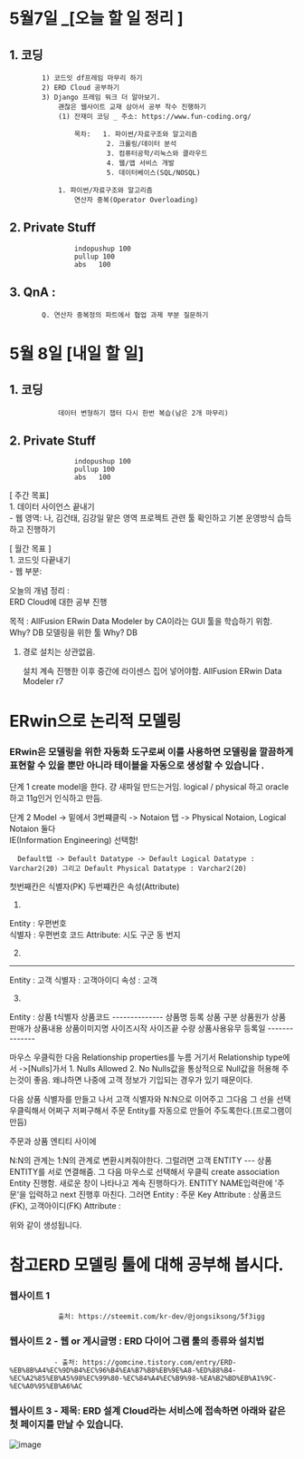 # 5월7일 _[오늘 할 일 정리 ]

## 1. 코딩             
            1) 코드잇 df프레임 마무리 하기 
            2) ERD Cloud 공부하기
            3) Django 프레임 워크 더 알아보기. 
                괜찮은 웹사이트 교재 삼아서 공부 착수 진행하기
                (1) 잔재미 코딩 _ 주소: https://www.fun-coding.org/ 
                    
                    목차:   1. 파이썬/자료구조와 알고리즘 
                            2. 크롤링/데이터 분석
                            3. 컴퓨터공학/리눅스와 클라우드
                            4. 웹/앱 서비스 개발
                            5. 데이터베이스(SQL/NOSQL)

                1. 파이썬/자료구조와 알고리즘
                    연산자 중복(Operator Overloading)
                    
                    

## 2. Private Stuff
                    indopushup 100
                    pullup 100
                    abs   100


## 3. QnA : 
            Q. 연산자 중복정의 파트에서 협업 과제 부분 질문하기 


# 5월 8일 [내일 할 일]    

## 1. 코딩     
                데이터 변형하기 챕터 다시 한번 복습(남은 2개 마무리)    

## 2. Private Stuff    
                    indopushup 100  
                    pullup 100  
                    abs   100   



[ 주간 목표]    
        1. 데이터 사이언스 끝내기       
            - 웹 영역: 나, 김건태, 김강일 맡은 영역 프로젝트 관련 툴 확인하고 기본 운영방식 습득하고 진행하기       



[ 월간 목표 ]       
        1.  코드잇 다끝내기         
            - 웹 부분:      


오늘의 개념 정리 :  
    ERD Cloud에 대한 공부 진행





목적 : AllFusion ERwin Data Modeler by CA이라는 GUI 툴을 학습하기 위함. 
	Why? DB 모델링을 위한 툴
	Why? DB

1. 경로 설치는 상관없음. 

	설치 계속 진행한 이후
	중간에 라이센스 집어 넣어야함. 
					AllFusion ERwin Data Modeler r7

# ERwin으로 논리적 모델링 


### ERwin은 모델링을 위한 자동화 도구로써 이를 사용하면 모델링을 깔끔하게 표현할 수 있을 뿐만 아니라 테이블을 자동으로 생성할 수 있습니다 .

단계 1 create model을 한다. 걍 새파일 만드는거임. 
logical / physical 하고 oracle하고 11g인거 인식하고 만듬.

단계 2 Model -> 밑에서 3번쨰클릭 -> Notaion 탭 -> Physical Notaion, Logical Notaion 둘다  
                                                 IE(Information Engineering) 선택함!

      Default탭 -> Default Datatype -> Default Logical Datatype : Varchar2(20) 그리고 Default Physical Datatype : Varchar2(20) 

첫번째칸은 식별자(PK)
두번쨰칸은 속성(Attribute)

1. 
Entity  :  우편번호        
식별자  : 우편번호 코드 
Attribute:  시도
            구군
            동
            번지 

2. 
----
Entity  : 고객
식별자  : 고객아이디
속성    : 고객

3.  
Entity  : 상품 
t식별자  상품코드
    --------------
    상품명
    등록 상품 구분
    상품원가
    상품 판매가
    상품내용
    상품이미지명
    사이즈시작
    사이즈끝
    수량
    상품사용유무
    등록일
    --------------

마우스 우클릭한 다음 Relationship properties를 누름
거기서 Relationship type에서 ->[Nulls]가서 1. Nulls Allowed 2. No Nulls값을 
통상적으로 Null값을 허용해 주는것이 좋음. 왜냐하면 나중에 고객 정보가 기입되는 경우가 있기 때문이다. 


다음 상품 식별자를 만들고 나서 고객 식별자와 N:N으로 이어주고 그다음 그 선을 선택 우클릭해서 
어쩌구 저쩌구해서 주문 Entity를 자동으로 만들어 주도록한다.(프로그램이 만듬)

주문과 상품 엔티티 사이에

N:N의 관계는 1:N의 관계로 변환시켜줘야한다. 
그럴려면 고객 ENTITY --- 상품 ENTITY를 서로 연결해줌. 그 다음 마우스로 선택해서 우클릭 create association Entity 진행함. 새로운 창이 나타나고 계속 진행하다가. ENTITY NAME입력란에 '주문'을 입력하고 next 진행후 마친다. 
그러면 
        Entity          : 주문
        Key Attribute   : 상품코드(FK), 고객아이디(FK)
        Attribute       : 

위와 같이 생성됩니다.
                    











# 참고ERD 모델링 툴에 대해 공부해 봅시다. 
### 웹사이트 1
                출처: https://steemit.com/kr-dev/@jongsiksong/5f3igg

### 웹사이트 2  - 웹 or 게시글명 : ERD 다이어 그램 툴의 종류와 설치법 
               - 출처: https://gomcine.tistory.com/entry/ERD-%EB%8B%A4%EC%9D%B4%EC%96%B4%EA%B7%B8%EB%9E%A8-%ED%88%B4-%EC%A2%85%EB%A5%98%EC%99%80-%EC%84%A4%EC%B9%98-%EA%B2%BD%EB%A1%9C-%EC%A0%95%EB%A6%AC

### 웹사이트 3  - 제목: ERD 설계 Cloud라는 서비스에 접속하면 아래와 같은 첫 페이지를 만날 수 있습니다. 
![image](https://steemitimages.com/DQmY1LX9xwNG9YTxKRoMPUjLpwiPuPFvnr1LfFriUnvibyN/image.png)
